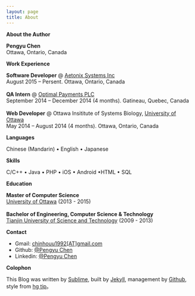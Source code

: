```yaml
---
layout: page
title: About
---
```


**About the Author**

<b>Pengyu Chen</b> <br />
Ottawa, Ontario, Canada <br />


**Work Experience**

<b>Software Developer</b> @ [Aetonix Systems Inc][ae] <br />
August 2015 – Persent. Ottawa, Ontario, Canada <br />
<br />
<b>QA Intern</b> @ [Optimal Payments PLC][op] <br />
September 2014 – December 2014 (4 months). Gatineau, Quebec, Canada <br />
<br />
<b>Web Developer</b> @ Ottawa Insititute of Systems Biology, [University of Ottawa][uo] <br />
May 2014 – August 2014 (4 months). Ottawa, Ontario, Canada


**Languages**

Chinese (Mandarin) • English • Japanese 


**Skills**

C/C++ • Java • PHP • iOS • Android •HTML • SQL  


**Education**

<b>Master of Computer Science</b> <br />
[University of Ottawa][uo] (2013 - 2015)<br />
<br />
<b>Bachelor of Engineering, Computer Science & Technology</b> <br />
[Tianjin University of Science and Technology][tust] (2009 - 2013)


**Contact**

+ Gmail:     [chinhouu1992[AT]gmail.com][m]
+ Github:    [@Pengyu Chen][g]
+ Linkedin:  [@Pengyu Chen][l]

**Colophon**

This Blog was written by [Sublime][s], built by [Jekyll][j], management by [Github][gh], style from [hg tip][h]。


[ae]: http://www.aetonix.com/
[op]: https://www.paysafe.com/
[uo]: http://www.uottawa.ca/
[m]: mailto:chinhouu1992@gmail.com
[g]: https://github.com/Shongsu
[l]: https://ca.linkedin.com/pub/pengyu-chen/86/538/852
[s]: http://www.sublimetext.com/
[j]: http://jekyllrb.com
[gh]: https://github.com/
[h]: http://hgtip.com/
[uo]: http://www.uottawa.ca/en
[tust]: http://www.tust.edu.cn/
